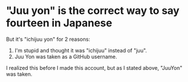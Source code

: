 # "Juu yon" is the correct way to say fourteen in Japanese
But it's "ichijuu yon" for 2 reasons:

1) I'm stupid and thought it was "ichijuu" instead of "juu".
2) Juu Yon was taken as a GitHub username.

I realized this before I made this account, but as I stated above, "JuuYon" was taken.
